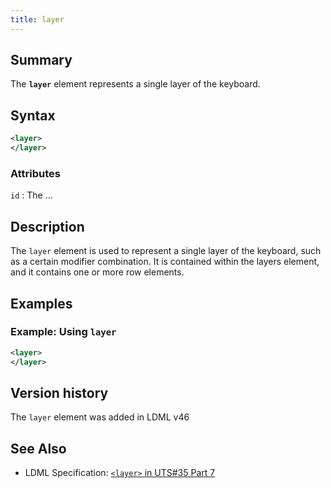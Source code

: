```yaml
---
title: layer
---
```


## Summary

The **`layer`** element represents a single layer of the keyboard.

## Syntax

```xml
<layer>
</layer>
```

### Attributes

`id` :   The …

## Description

The `layer` element is used to represent a single layer of the keyboard, such as
a certain modifier combination. It is contained within the layers element, and
it contains one or more row elements.

## Examples

### Example: Using `layer`

```xml
<layer>
</layer>
```

## Version history

The `layer` element was added in LDML v46

<!-- ## See also

- … -->

## See Also

- LDML Specification: [`<layer>` in UTS#35 Part 7][tr35-element-layer]

[tr35-element-layer]:
    https://www.unicode.org/reports/tr35/tr35-keyboards.html#element-layer


